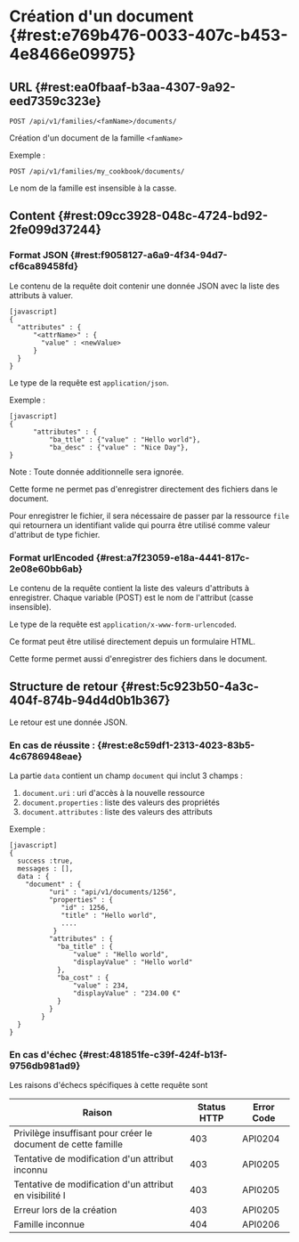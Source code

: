 # Création d'un document  {#rest:e769b476-0033-407c-b453-4e8466e09975}

## URL {#rest:ea0fbaaf-b3aa-4307-9a92-eed7359c323e}

    POST /api/v1/families/<famName>/documents/


Création d'un document de la famille `<famName>`

Exemple :

    POST /api/v1/families/my_cookbook/documents/


<span class="flag inline nota-bene"></span> Le nom de la famille est insensible à la casse.

## Content {#rest:09cc3928-048c-4724-bd92-2fe099d37244}

### Format JSON {#rest:f9058127-a6a9-4f34-94d7-cf6ca89458fd}

Le contenu de la requête doit contenir une donnée JSON avec la liste des attributs à valuer.

    [javascript]
    {
      "attributes" : {
          "<attrName>" : {
            "value" : <newValue>
          }
      }
    }

Le type de la requête est `application/json`.

Exemple :

    [javascript]
    {
          "attributes" : {
              "ba_ttle" : {"value" : "Hello world"},
              "ba_desc" : {"value" : "Nice Day"},
    }


Note : Toute donnée additionnelle sera ignorée.

Cette forme ne permet pas d'enregistrer directement des fichiers dans le document.

Pour enregistrer le fichier, il sera nécessaire de passer par la ressource
`file` qui retournera un identifiant valide qui pourra être utilisé comme valeur
d'attribut de type fichier.


### Format urlEncoded {#rest:a7f23059-e18a-4441-817c-2e08e60bb6ab}

Le contenu de la requête contient la liste des valeurs d'attributs à enregistrer.
Chaque variable (POST) est le nom de l'attribut (casse insensible).

Le type de la requête est `application/x-www-form-urlencoded`.

<span class="flag inline nota-bene"></span> Ce format peut être utilisé directement depuis un formulaire HTML.

Cette forme permet aussi d'enregistrer des fichiers dans le document.

## Structure de retour {#rest:5c923b50-4a3c-404f-874b-94d4d0b1b367}

Le retour est une donnée JSON.

### En cas de réussite : {#rest:e8c59df1-2313-4023-83b5-4c6786948eae}

La partie `data` contient un champ `document` qui inclut 3 champs :

1.  `document.uri` : uri d'accès à la nouvelle ressource
1.  `document.properties` : liste des valeurs des propriétés
1.  `document.attributes` : liste des valeurs des attributs

Exemple :

    [javascript]
    {
      success :true,
      messages : [],
      data : {
        "document" : {
              "uri" : "api/v1/documents/1256",
              "properties" : { 
                 "id" : 1256,
                 "title" : "Hello world",
                 ....
               }
              "attributes" : { 
                "ba_title" : {
                    "value" : "Hello world",
                    "displayValue" : "Hello world"
                },
                "ba_cost" : {
                    "value" : 234,
                    "displayValue" : "234.00 €"
                }
              }
            }
      }
    }

### En cas d'échec {#rest:481851fe-c39f-424f-b13f-9756db981ad9}

Les raisons d'échecs spécifiques à cette requête sont 

|                             Raison                            | Status HTTP | Error Code |
| ------------------------------------------------------------- | ----------- | ---------- |
| Privilège insuffisant pour créer le document de cette famille |         403 | API0204    |
| Tentative de modification d'un attribut inconnu               |         403 | API0205    |
| Tentative de modification d'un attribut en visibilité I       |         403 | API0205    |
| Erreur lors de la création                                    |         403 | API0205    |
| Famille inconnue                                              |         404 | API0206    |





